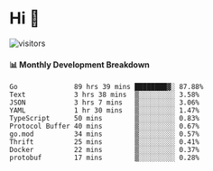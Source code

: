 # Hi 👋
 
![visitors](https://visitor-badge.glitch.me/badge?page_id=sorcererxw.sorcererx)

#### 📊 Monthly Development Breakdown

<!--START_SECTION:waka-->
```text
Go              89 hrs 39 mins ████████▓░ 87.88%
Text            3 hrs 38 mins  ▒░░░░░░░░░ 3.58%
JSON            3 hrs 7 mins   ▒░░░░░░░░░ 3.06%
YAML            1 hr 30 mins   ▒░░░░░░░░░ 1.47%
TypeScript      50 mins        ▒░░░░░░░░░ 0.83%
Protocol Buffer 40 mins        ▒░░░░░░░░░ 0.67%
go.mod          34 mins        ▒░░░░░░░░░ 0.57%
Thrift          25 mins        ▒░░░░░░░░░ 0.41%
Docker          22 mins        ▒░░░░░░░░░ 0.37%
protobuf        17 mins        ▒░░░░░░░░░ 0.28%
```
<!--END_SECTION:waka-->
